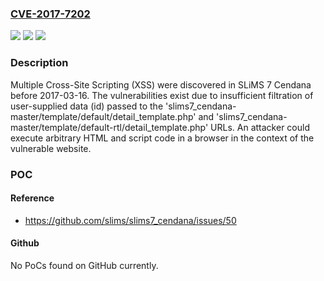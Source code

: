 ### [CVE-2017-7202](https://cve.mitre.org/cgi-bin/cvename.cgi?name=CVE-2017-7202)
![](https://img.shields.io/static/v1?label=Product&message=n%2Fa&color=blue)
![](https://img.shields.io/static/v1?label=Version&message=n%2Fa&color=blue)
![](https://img.shields.io/static/v1?label=Vulnerability&message=n%2Fa&color=brighgreen)

### Description

Multiple Cross-Site Scripting (XSS) were discovered in SLiMS 7 Cendana before 2017-03-16. The vulnerabilities exist due to insufficient filtration of user-supplied data (id) passed to the 'slims7_cendana-master/template/default/detail_template.php' and 'slims7_cendana-master/template/default-rtl/detail_template.php' URLs. An attacker could execute arbitrary HTML and script code in a browser in the context of the vulnerable website.

### POC

#### Reference
- https://github.com/slims/slims7_cendana/issues/50

#### Github
No PoCs found on GitHub currently.

